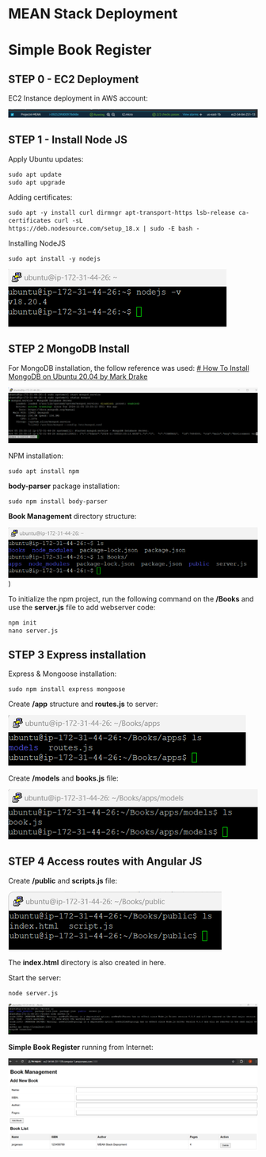 # MEAN Stack Deployment

# Simple Book Register

## STEP 0 - EC2 Deployment

EC2 Instance deployment in AWS account: 

![MERN EC2](/PROJECT4-MEAN/images/EC2VM.png)

## STEP 1 - Install Node JS

Apply Ubuntu updates:

    sudo apt update
    sudo apt upgrade
    
 Adding certificates:
 
    sudo apt -y install curl dirmngr apt-transport-https lsb-release ca-certificates curl -sL
    https://deb.nodesource.com/setup_18.x | sudo -E bash -	

Installing NodeJS

    sudo apt install -y nodejs

![NODE JS](/PROJECT4-MEAN/images/NodeJSVersion.png)

## STEP 2 MongoDB Install

For MongoDB installation, the follow reference was used:
[# How To Install MongoDB on Ubuntu 20.04 by Mark Drake ](https://www.digitalocean.com/community/tutorials/how-to-install-mongodb-on-ubuntu-20-04)

![MONGO DB](/PROJECT4-MEAN/images/MongoDBInstalled.png)

NPM installation:

    sudo apt install npm

**body-parser** package installation:

    sudo npm install body-parser

**Book Management** directory structure:

![Book Structure](/PROJECT4-MEAN/images/BookManagementeDirectory.png))

To initialize the npm project, run the following command on the **/Books** and use the **server.js** file to add webserver code:

    npm init
    nano server.js

## STEP 3 Express installation

Express & Mongoose installation:

    sudo npm install express mongoose

Create **/app** structure and **routes.js** to server:

![BookAppsDir](/PROJECT4-MEAN/images/BooksAppDir.png)

Create **/models** and **books.js** file:

![ModelBooks](/PROJECT4-MEAN/images/ModelBooks.png)

## STEP 4 Access routes with Angular JS

Create **/public** and **scripts.js** file:

![AngularRoute](/PROJECT4-MEAN/images/AngularRoute.png)

The **index.html** directory is also created in here.

Start the server:

    node server.js

![Running server](/PROJECT4-MEAN/images/RuningServer.png)

**Simple Book Register** running from Internet:

![BookManagement](/PROJECT4-MEAN/images/BookManagement.png)


